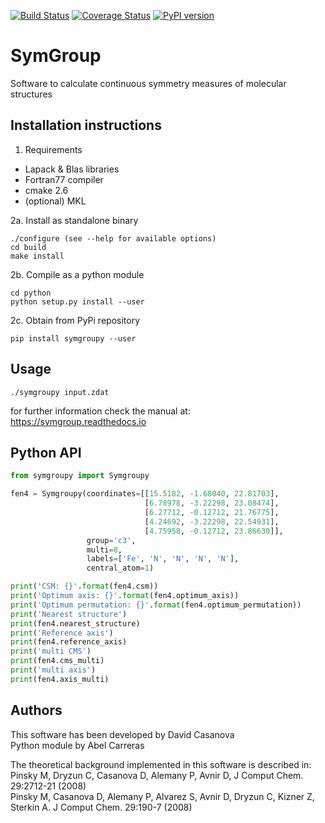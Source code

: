 [![Build Status](https://travis-ci.org/abelcarreras/symgroup.svg?branch=master)](https://travis-ci.org/abelcarreras/symgroup)
[![Coverage Status](https://coveralls.io/repos/github/abelcarreras/symgroup/badge.svg?branch=master)](https://coveralls.io/github/abelcarreras/symgroup?branch=master)
[![PyPI version](https://badge.fury.io/py/symgroupy.svg)](https://pypi.org/project/symgroupy)

SymGroup
=========
Software to calculate continuous symmetry measures of 
molecular structures


Installation instructions
---------------------------------------------------------

1. Requirements
  - Lapack & Blas libraries
  - Fortran77 compiler
  - cmake 2.6
  - (optional) MKL


2a. Install as standalone binary
   ```shell
   ./configure (see --help for available options)
   cd build
   make install
   ```
2b. Compile as a python module
   ```shell
   cd python
   python setup.py install --user
   ```
2c. Obtain from PyPi repository
```shell
pip install symgroupy --user
```

Usage
-----
```shell
./symgroupy input.zdat
```
for further information check the manual at:  
https://symgroup.readthedocs.io


Python API
----------
```python
from symgroupy import Symgroupy

fen4 = Symgroupy(coordinates=[[15.5182, -1.68040, 22.81703],
                              [6.78978, -3.22298, 23.08474],
                              [6.27712, -0.12712, 21.76775],
                              [4.24692, -3.22298, 22.54931],
                              [4.75958, -0.12712, 23.86630]],
                 group='c3',
                 multi=8,
                 labels=['Fe', 'N', 'N', 'N', 'N'],
                 central_atom=1)

print('CSM: {}'.format(fen4.csm))
print('Optimum axis: {}'.format(fen4.optimum_axis))
print('Optimum permutation: {}'.format(fen4.optimum_permutation))
print('Nearest structure')
print(fen4.nearest_structure)
print('Reference axis')
print(fen4.reference_axis)
print('multi CMS')
print(fen4.cms_multi)
print('multi axis')
print(fen4.axis_multi)

```

Authors
--------------------------------------------------------

This software has been developed by David Casanova
<br>Python module by Abel Carreras

The theoretical background implemented in this software is described in:
<br>Pinsky M, Dryzun C, Casanova D, Alemany P, Avnir D, J Comput Chem. 29:2712-21 (2008)
<br>Pinsky M, Casanova D, Alemany P, Alvarez S, Avnir D, Dryzun C, Kizner Z, Sterkin A.  J Comput Chem. 29:190-7 (2008)